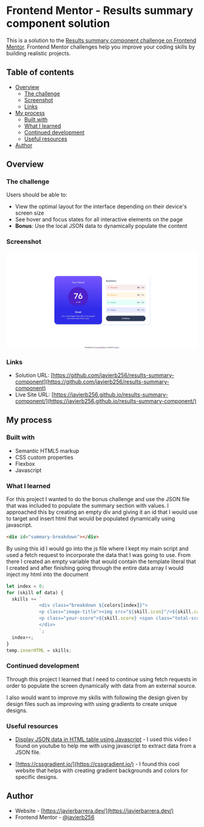 # Frontend Mentor - Results summary component solution

This is a solution to the [Results summary component challenge on Frontend Mentor](https://www.frontendmentor.io/challenges/results-summary-component-CE_K6s0maV). Frontend Mentor challenges help you improve your coding skills by building realistic projects.

## Table of contents

- [Overview](#overview)
  - [The challenge](#the-challenge)
  - [Screenshot](#screenshot)
  - [Links](#links)
- [My process](#my-process)
  - [Built with](#built-with)
  - [What I learned](#what-i-learned)
  - [Continued development](#continued-development)
  - [Useful resources](#useful-resources)
- [Author](#author)

## Overview

### The challenge

Users should be able to:

- View the optimal layout for the interface depending on their device's screen size
- See hover and focus states for all interactive elements on the page
- **Bonus**: Use the local JSON data to dynamically populate the content

### Screenshot

![Results summary component screenshot](/results%20summary%20component%20screenshot.jpeg)

### Links

- Solution URL: [https://github.com/javierb256/results-summary-component](https://github.com/javierb256/results-summary-component)
- Live Site URL: [https://javierb256.github.io/results-summary-component/](https://javierb256.github.io/results-summary-component/)

## My process

### Built with

- Semantic HTML5 markup
- CSS custom properties
- Flexbox
- Javascript

### What I learned

For this project I wanted to do the bonus challenge and use the JSON file that was included to populate the summary section with values. I approached this by creating an empty div and giving it an id that I would use to target and insert html that would be populated dynamically using javascript.

```html
<div id="summary-breakdown"></div>
```

By using this id I would go into the js file where I kept my main script and used a fetch request to incorporate the data that I was going to use. From there I created an empty variable that would contain the template literal that I created and after finishing going through the entire data array I would inject my html into the document

```js
let index = 0;
for (skill of data) {
  skills += `
            <div class="breakdown ${colors[index]}">
            <p class="image-title"><img src="${skill.icon}"/>${skill.category}</p>
            <p class="your-score">${skill.score} <span class="total-score">/ 100</span></p>
            </div>
            `;
  index++;
}
temp.innerHTML = skills;

```

### Continued development

Through this project I learned that I need to continue using fetch requests in order to populate the screen dynamically with data from an external source. 

I also would want to improve my skills with following the design given by design files such as improving with using gradients to create unique designs.


### Useful resources

- [Display JSON data in HTML table using Javascript](https://www.youtube.com/watch?v=eS-FVnhjvEQ&ab_channel=DigitalFox) - I used this video I found on youtube to help me with using javascript to extract data from a JSON file.

- [https://cssgradient.io/](https://cssgradient.io/) - I found this cool website that helps with creating gradient backgrounds and colors for specific designs.


## Author

- Website - [https://javierbarrera.dev/](https://javierbarrera.dev/)
- Frontend Mentor - [@javierb256](https://www.frontendmentor.io/profile/javierb256)
